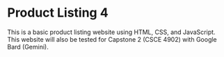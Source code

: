 # Product Listing 4
This is a basic product listing website using HTML, CSS, and JavaScript. This website will also be tested for Capstone 2 (CSCE 4902) with Google Bard (Gemini).
